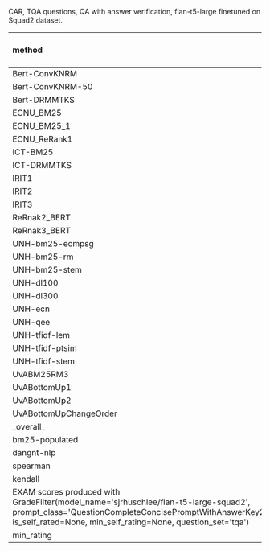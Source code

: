 CAR, TQA questions, QA with answer verification,  flan-t5-large finetuned on Squad2 dataset.

| method | exam | +/- | exam-std | n-exam | +/- | n-exam-std | orig\_TREC\_leaderboard\_rank | orig\_EXAM\_leaderboard\_rank |  |  |  |  |  |  |  |
| :-- | :-- | :-- | :-- | :-- | :-- | :-- | :-- | :-- | :-- | :-- | --- | --- | --- | --- | --- |
| Bert-ConvKNRM | 0.169 | +/- | 0.012 | 0.515 | +/- | 0.032 |  |  |  |  |  |  |  |  |  |
| Bert-ConvKNRM-50 | 0.195 | +/- | 0.013 | 0.573 | +/- | 0.032 | 9.000 | 6.000 |  |  |  |  |  |  |  |
| Bert-DRMMTKS | 0.143 | +/- | 0.011 | 0.415 | +/- | 0.030 | 12.000 | 3.000 |  |  |  |  |  |  |  |
| ECNU\_BM25 | 0.196 | +/- | 0.013 | 0.576 | +/- | 0.032 |  |  |  |  |  |  |  |  |  |
| ECNU\_BM25\_1 | 0.195 | +/- | 0.013 | 0.578 | +/- | 0.032 | 7.500 | 11.000 |  |  |  |  |  |  |  |
| ECNU\_ReRank1 | 0.194 | +/- | 0.013 | 0.570 | +/- | 0.033 | 7.500 | 12.000 |  |  |  |  |  |  |  |
| ICT-BM25 | 0.193 | +/- | 0.013 | 0.571 | +/- | 0.033 |  |  |  |  |  |  |  |  |  |
| ICT-DRMMTKS | 0.146 | +/- | 0.012 | 0.409 | +/- | 0.030 | 16.000 | 13.000 |  |  |  |  |  |  |  |
| IRIT1 | 0.186 | +/- | 0.012 | 0.545 | +/- | 0.032 | 5.000 | 7.000 |  |  |  |  |  |  |  |
| IRIT2 | 0.186 | +/- | 0.012 | 0.545 | +/- | 0.032 | 5.000 | 4.000 |  |  |  |  |  |  |  |
| IRIT3 | 0.186 | +/- | 0.012 | 0.545 | +/- | 0.032 | 5.000 | 9.000 |  |  |  |  |  |  |  |
| ReRnak2\_BERT | 0.205 | +/- | 0.013 | 0.612 | +/- | 0.033 | 3.000 | 1.000 |  |  |  |  |  |  |  |
| ReRnak3\_BERT | 0.197 | +/- | 0.013 | 0.584 | +/- | 0.033 | 2.000 | 5.000 |  |  |  |  |  |  |  |
| UNH-bm25-ecmpsg | 0.184 | +/- | 0.012 | 0.537 | +/- | 0.033 | 11.000 | 10.000 |  |  |  |  |  |  |  |
| UNH-bm25-rm | 0.186 | +/- | 0.013 | 0.546 | +/- | 0.033 |  |  |  |  |  |  |  |  |  |
| UNH-bm25-stem | 0.184 | +/- | 0.012 | 0.537 | +/- | 0.033 |  |  |  |  |  |  |  |  |  |
| UNH-dl100 | 0.184 | +/- | 0.012 | 0.537 | +/- | 0.033 |  |  |  |  |  |  |  |  |  |
| UNH-dl300 | 0.184 | +/- | 0.012 | 0.537 | +/- | 0.033 |  |  |  |  |  |  |  |  |  |
| UNH-ecn | 0.183 | +/- | 0.012 | 0.540 | +/- | 0.032 |  |  |  |  |  |  |  |  |  |
| UNH-qee | 0.194 | +/- | 0.013 | 0.571 | +/- | 0.032 |  |  |  |  |  |  |  |  |  |
| UNH-tfidf-lem | 0.184 | +/- | 0.012 | 0.537 | +/- | 0.033 |  |  |  |  |  |  |  |  |  |
| UNH-tfidf-ptsim | 0.184 | +/- | 0.012 | 0.537 | +/- | 0.033 |  |  |  |  |  |  |  |  |  |
| UNH-tfidf-stem | 0.184 | +/- | 0.012 | 0.537 | +/- | 0.033 |  |  |  |  |  |  |  |  |  |
| UvABM25RM3 | 0.079 | +/- | 0.008 | 0.235 | +/- | 0.024 | 13.000 | 15.000 |  |  |  |  |  |  |  |
| UvABottomUp1 | 0.066 | +/- | 0.008 | 0.180 | +/- | 0.021 |  |  |  |  |  |  |  |  |  |
| UvABottomUp2 | 0.074 | +/- | 0.008 | 0.210 | +/- | 0.021 | 15.000 | 16.000 |  |  |  |  |  |  |  |
| UvABottomUpChangeOrder | 0.079 | +/- | 0.008 | 0.235 | +/- | 0.024 | 14.000 | 14.000 |  |  |  |  |  |  |  |
| \_overall\_ | 0.281 | +/- | 0.015 | 1.000 | +/- | 0.000 |  |  |  |  |  |  |  |  |  |
| bm25-populated | 0.187 | +/- | 0.012 | 0.557 | +/- | 0.033 | 10.000 | 8.000 |  |  |  |  |  |  |  |
| dangnt-nlp | 0.209 | +/- | 0.013 | 0.635 | +/- | 0.034 | 1.000 | 2.000 |  |  |  |  |  |  |  |
| spearman | 0.838 |  |  | 0.850 |  |  |  |  |  |  |  |  |  |  |  |
| kendall | 0.687 |  |  | 0.704 |  |  |  |  |  |  |  |  |  |  |  |
| EXAM scores produced with GradeFilter(model\_name='sjrhuschlee/flan-t5-large-squad2', prompt\_class='QuestionCompleteConcisePromptWithAnswerKey2', is\_self\_rated=None, min\_self\_rating=None, question\_set='tqa') |  |  |  |  |  |  |  |  |  |  |  |  |  |  |  |
| min\_rating | None |  |  |  |  |  |  |  |  |  |  |  |  |  |  |

